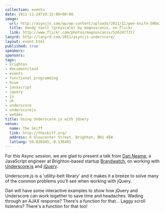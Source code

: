 ```yaml
---
collection: events
date: 2011-11-24T19:15:00+00:00
image: 
  url: http://asyncjs.com/wp/wp-content/uploads/2011/11/pen-knife-500x345.jpg
  title: Handy tools (greyscale) by magnuscanis, on Flickr
  link: http://www.flickr.com/photos/magnuscanis/526247737/
lanyrd: http://lanyrd.com/2011/asyncjs-underscore/
layout: event.html
published: true
speakers: 
sponsors: 
tags: 
- brighton
- documentcloud
- events
- functional programming
- hove
- javascript
- jquery
- js
- uk
- underscore
- underscorejs
- webdev
title: Using Underscore.js with jQuery
venue: 
  name: The Skiff
  link: http://theskiff.org/
  address: 6 Gloucester Street, Brighton, BN1 4EW
  latlong: 50.826945,-0.136401
---
```


<p>For this Async session, we are glad to present a talk from <a href="http://www.linkedin.com/pub/daniel-neame/8/a50/7b8">Dan Neame</a>, a JavaScript engineer at Brighton-based startup <a href="http://www.brandwatch.com">Brandwatch</a>, on <span class="summary">working with <a href="http://documentcloud.github.com/underscore/">Underscore.js</a> and <a href="http://jquery.com">jQuery</a></span>.</p>
 
<p>Underscore.js is a 'utility-belt library' and it makes it a breeze to solve many of the common problems you'll see when working with jQuery.</p>

<p>Dan will have some interactive examples to show how jQuery and Underscore can work together to save time and headaches. Wading through an AJAX response? There's a function for that... Laggy scroll listeners? There's a function for that too!</p>
